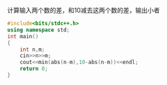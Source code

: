计算输入两个数的差，和10减去这两个数的差，输出小者
```cpp
#include<bits/stdc++.h>
using namespace std;
int main()
{
	int n,m;
	cin>>n>>m;
	cout<<min(abs(n-m),10-abs(n-m))<<endl;
	return 0;
}
```